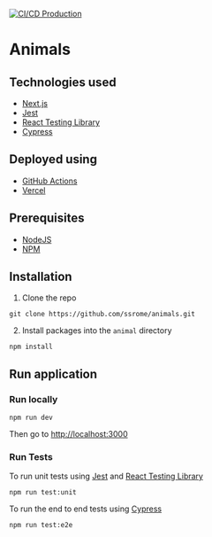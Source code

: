 [![CI/CD Production](https://github.com/ssrome/animals/actions/workflows/production.yml/badge.svg)](https://github.com/ssrome/animals/actions/workflows/production.yml)

# Animals

## Technologies used

- [Next.js](https://nextjs.org/)
- [Jest](https://jestjs.io/)
- [React Testing Library](https://testing-library.com/docs/react-testing-library/intro/)
- [Cypress](https://www.cypress.io/)

## Deployed using

- [GitHub Actions](https://github.com/features/actions)
- [Vercel](https://vercel.com/)

## Prerequisites

- [NodeJS](https://nodejs.org/en/)
- [NPM](https://docs.npmjs.com/downloading-and-installing-node-js-and-npm)

## Installation

1. Clone the repo

```
git clone https://github.com/ssrome/animals.git
```

2. Install packages into the `animal` directory

```
npm install
```

## Run application

### Run locally

```
npm run dev
```

Then go to [http://localhost:3000](http://localhost:3000)

### Run Tests

To run unit tests using [Jest](https://jestjs.io/) and [React Testing Library](https://testing-library.com/docs/react-testing-library/intro/)

```
npm run test:unit
```

To run the end to end tests using [Cypress](https://www.cypress.io/)

```
npm run test:e2e
```
